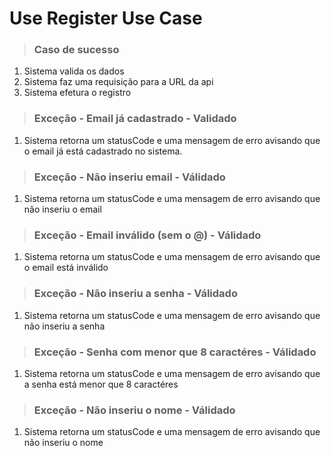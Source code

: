 # Use Register Use Case

> ### Caso de sucesso

1. Sistema valida os dados
2. Sistema faz uma requisição para a URL da api
3. Sistema efetura o registro

> ### Exceção - Email já cadastrado - Validado

1. Sistema retorna um statusCode e uma mensagem de erro avisando que o email já está cadastrado no sistema.

> ### Exceção - Não inseriu email - Válidado

1. Sistema retorna um statusCode e uma mensagem de erro avisando que não inseriu o email

> ### Exceção - Email inválido (sem o @) - Válidado

1. Sistema retorna um statusCode e uma mensagem de erro avisando que o email está inválido

> ### Exceção - Não inseriu a senha - Válidado

1. Sistema retorna um statusCode e uma mensagem de erro avisando que não inseriu a senha

> ### Exceção - Senha com menor que 8 caractéres - Válidado

1. Sistema retorna um statusCode e uma mensagem de erro avisando que a senha está menor que 8 caractéres

> ### Exceção - Não inseriu o nome - Válidado

1. Sistema retorna um statusCode e uma mensagem de erro avisando que não inseriu o nome
